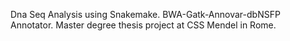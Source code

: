 Dna Seq Analysis using Snakemake. BWA-Gatk-Annovar-dbNSFP Annotator. Master degree thesis project at CSS Mendel in Rome.
